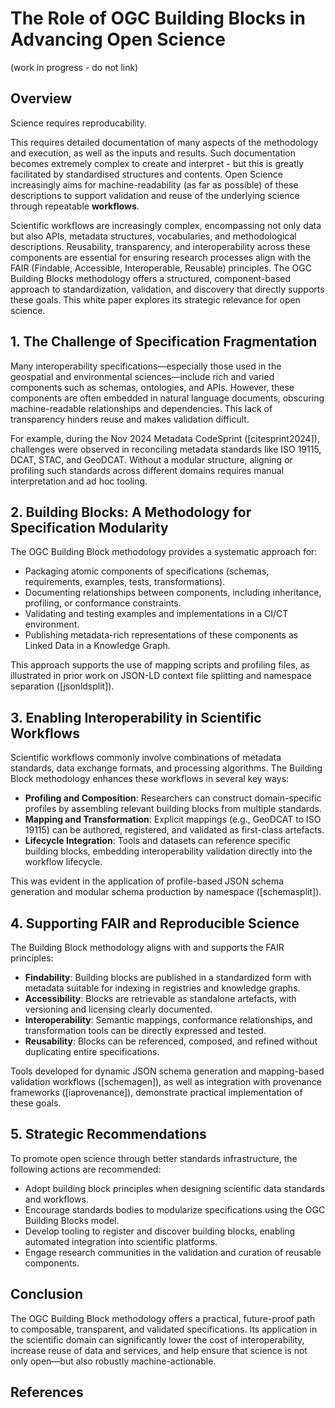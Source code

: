 
# The Role of OGC Building Blocks in Advancing Open Science

(work in progress - do not link)

## Overview

Science requires reproducability.

This requires detailed documentation of many aspects of the methodology and execution, as well as the inputs and results. Such documentation becomes extremely complex to create and interpret - but this is greatly facilitated by standardised structures and contents. Open Science increasingly aims for machine-readability (as far as possible) of these descriptions to support validation and reuse of the underlying science through repeatable **workflows**. 

Scientific workflows are increasingly complex, encompassing not only data but also APIs, metadata structures, vocabularies, and methodological descriptions. Reusability, transparency, and interoperability across these components are essential for ensuring research processes align with the FAIR (Findable, Accessible, Interoperable, Reusable) principles. The OGC Building Blocks methodology offers a structured, component-based approach to standardization, validation, and discovery that directly supports these goals. This white paper explores its strategic relevance for open science.

## 1. The Challenge of Specification Fragmentation

Many interoperability specifications—especially those used in the geospatial and environmental sciences—include rich and varied components such as schemas, ontologies, and APIs. However, these components are often embedded in natural language documents, obscuring machine-readable relationships and dependencies. This lack of transparency hinders reuse and makes validation difficult.

For example, during the Nov 2024 Metadata CodeSprint ([citesprint2024]), challenges were observed in reconciling metadata standards like ISO 19115, DCAT, STAC, and GeoDCAT. Without a modular structure, aligning or profiling such standards across different domains requires manual interpretation and ad hoc tooling.

## 2. Building Blocks: A Methodology for Specification Modularity

The OGC Building Block methodology provides a systematic approach for:

- Packaging atomic components of specifications (schemas, requirements, examples, tests, transformations).
- Documenting relationships between components, including inheritance, profiling, or conformance constraints.
- Validating and testing examples and implementations in a CI/CT environment.
- Publishing metadata-rich representations of these components as Linked Data in a Knowledge Graph.

This approach supports the use of mapping scripts and profiling files, as illustrated in prior work on JSON-LD context file splitting and namespace separation ([jsonldsplit]).

## 3. Enabling Interoperability in Scientific Workflows

Scientific workflows commonly involve combinations of metadata standards, data exchange formats, and processing algorithms. The Building Block methodology enhances these workflows in several key ways:

- **Profiling and Composition**: Researchers can construct domain-specific profiles by assembling relevant building blocks from multiple standards.
- **Mapping and Transformation**: Explicit mappings (e.g., GeoDCAT to ISO 19115) can be authored, registered, and validated as first-class artefacts.
- **Lifecycle Integration**: Tools and datasets can reference specific building blocks, embedding interoperability validation directly into the workflow lifecycle.

This was evident in the application of profile-based JSON schema generation and modular schema production by namespace ([schemasplit]).

## 4. Supporting FAIR and Reproducible Science

The Building Block methodology aligns with and supports the FAIR principles:

- **Findability**: Building blocks are published in a standardized form with metadata suitable for indexing in registries and knowledge graphs.
- **Accessibility**: Blocks are retrievable as standalone artefacts, with versioning and licensing clearly documented.
- **Interoperability**: Semantic mappings, conformance relationships, and transformation tools can be directly expressed and tested.
- **Reusability**: Blocks can be referenced, composed, and refined without duplicating entire specifications.

Tools developed for dynamic JSON schema generation and mapping-based validation workflows ([schemagen]), as well as integration with provenance frameworks ([iaprovenance]), demonstrate practical implementation of these goals.

## 5. Strategic Recommendations

To promote open science through better standards infrastructure, the following actions are recommended:

- Adopt building block principles when designing scientific data standards and workflows.
- Encourage standards bodies to modularize specifications using the OGC Building Blocks model.
- Develop tooling to register and discover building blocks, enabling automated integration into scientific platforms.
- Engage research communities in the validation and curation of reusable components.

## Conclusion

The OGC Building Block methodology offers a practical, future-proof path to composable, transparent, and validated specifications. Its application in the scientific domain can significantly lower the cost of interoperability, increase reuse of data and services, and help ensure that science is not only open—but also robustly machine-actionable.

## References

